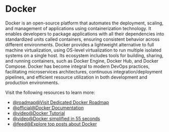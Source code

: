 # Docker

Docker is an open-source platform that automates the deployment, scaling, and management of applications using containerization technology. It enables developers to package applications with all their dependencies into standardized units called containers, ensuring consistent behavior across different environments. Docker provides a lightweight alternative to full machine virtualization, using OS-level virtualization to run multiple isolated systems on a single host. Its ecosystem includes tools for building, sharing, and running containers, such as Docker Engine, Docker Hub, and Docker Compose. Docker has become integral to modern DevOps practices, facilitating microservices architectures, continuous integration/deployment pipelines, and efficient resource utilization in both development and production environments.

Visit the following resources to learn more:

- [@roadmap@Visit Dedicated Docker Roadmap](https://roadmap.sh/docker)
- [@official@Docker Documentation](https://docs.docker.com/)
- [@video@Docker Tutorial](https://www.youtube.com/watch?v=RqTEHSBrYFw)
- [@video@Docker simplified in 55 seconds](https://youtu.be/vP_4DlOH1G4)
- [@feed@Explore top posts about Docker](https://app.daily.dev/tags/docker?ref=roadmapsh)
